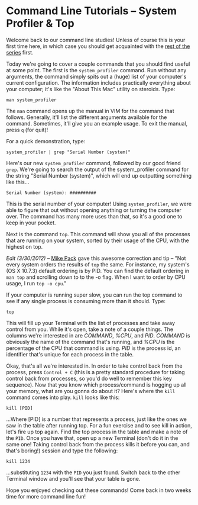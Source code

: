 # Command Line Tutorials – System Profiler & Top

Welcome back to our command line studies! Unless of course this is your first time here, in which case you should get acquainted with the [rest of the series]("http://quickleft.com/blog/command-line-tutorials-scripting") first.

Today we're going to cover a couple commands that you should find useful at some point. The first is the `system_profiler` command. Run without any arguments, the command simply spits out a (huge) list of your computer's current configuration. The information includes practically everything about your computer; it's like the "About This Mac" utility on steroids. Type:

```
man system_profiler
```

The `man` command opens up the manual in VIM for the command that follows. Generally, it'll list the different arguments available for the command. Sometimes, it'll give you an example usage. To exit the manual, press `q` (for quit)!

For a quick demonstration, type:

```
system_profiler | grep "Serial Number (system)"
```

Here's our new `system_profiler` command, followed by our good friend `grep`. We're going to search the output of the system_profiler command for the string "Serial Number (system)", which will end up outputting something like this…

```
Serial Number (system): ##########
```

This is the serial number of your computer! Using `system_profiler`, we were able to figure that out without opening anything or turning the computer over. The command has many more uses than that, so it's a good one to keep in your pocket.

Next is the command `top`. This command will show you all of the processes that are running on your system, sorted by their usage of the CPU, with the highest on top.

*Edit (3/30/2012)* – [Mike Pack]("http://www.mikepackdev.com") gave this awesome correction and tip –
"Not every system orders the results of `top` the same. For instance, my system's (OS X 10.7.3) default ordering is by PID. You can find the default ordering in `man top` and scrolling down to to the -o flag. When I want to order by CPU usage, I run `top -o cpu`."

If your computer is running super slow, you can run the top command to see if any single process is consuming more than it should. Type:

```
top
```

This will fill up your Terminal with the list of processes and take away control from you. While it's open, take a note of a couple things. The columns we're interested in are *COMMAND*, *%CPU*, and *PID*. *COMMAND* is obviously the name of the command that's running, and *%CPU* is the percentage of the CPU that command is using. *PID* is the process id, an identifier that's unique for each process in the table.

Okay, that's all we're interested in. In order to take control back from the process, press `Control + C` (this is a pretty standard procedure for taking control back from processes, so you'd do well to remember this key sequence). Now that you know which process/command is hogging up all your memory, what are you gonna do about it? Here's where the `kill` command comes into play. `kill` looks like this:

```
kill [PID]
```

…Where [PID] is a number that represents a process, just like the ones we saw in the table after running top. For a fun exercise and to see kill in action, let's fire up top again. Find the top process in the table and make a note of the `PID`. Once you have that, open up a new Terminal (don't do it in the same one! Taking control back from the process kills it before you can, and that's boring!) session and type the following:

```
kill 1234
```

…substituting `1234` with the `PID` you just found. Switch back to the other Terminal window and you'll see that your table is gone.

Hope you enjoyed checking out these commands! Come back in two weeks time for more command line fun!
